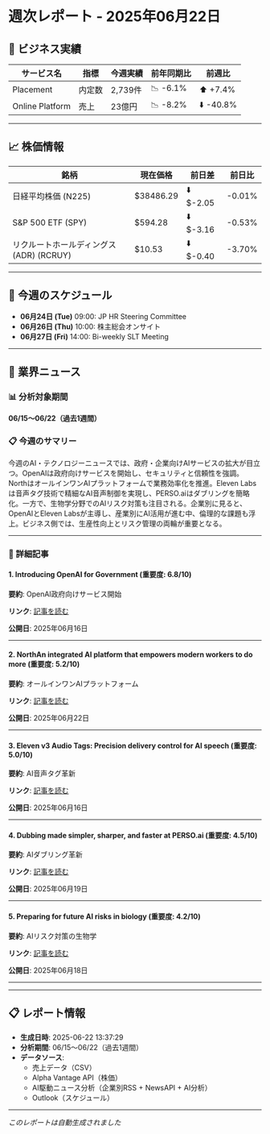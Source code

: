 # 週次レポート - 2025年06月22日

## 💼 ビジネス実績

| サービス名 | 指標 | 今週実績 | 前年同期比 | 前週比 |
|------------|------|----------|------------|--------|
| Placement | 内定数 | 2,739件 | 📉 -6.1% | ⬆️ +7.4% |
| Online Platform | 売上 | 23億円 | 📉 -8.2% | ⬇️ -40.8% |

---

## 📈 株価情報

| 銘柄 | 現在価格 | 前日差 | 前日比 |
|------|----------|--------|--------|
| 日経平均株価 (N225) | $38486.29 | ⬇️ $-2.05 | -0.01% |
| S&P 500 ETF (SPY) | $594.28 | ⬇️ $-3.16 | -0.53% |
| リクルートホールディングス (ADR) (RCRUY) | $10.53 | ⬇️ $-0.40 | -3.70% |

---

## 📅 今週のスケジュール

- **06月24日 (Tue)** 09:00: JP HR Steering Committee
- **06月26日 (Thu)** 10:00: 株主総会オンサイト
- **06月27日 (Fri)** 14:00: Bi-weekly SLT Meeting


---

## 📰 業界ニュース

### 📊 分析対象期間
**06/15〜06/22（過去1週間）**

### 📋 今週のサマリー

今週のAI・テクノロジーニュースでは、政府・企業向けAIサービスの拡大が目立つ。OpenAIは政府向けサービスを開始し、セキュリティと信頼性を強調。NorthはオールインワンAIプラットフォームで業務効率化を推進。Eleven Labsは音声タグ技術で精細なAI音声制御を実現し、PERSO.aiはダブリングを簡略化。一方で、生物学分野でのAIリスク対策も注目される。企業別に見ると、OpenAIとEleven Labsが主導し、産業別にAI活用が進む中、倫理的な課題も浮上。ビジネス側では、生産性向上とリスク管理の両輪が重要となる。

---

### 📄 詳細記事

#### 1. Introducing OpenAI for Government (重要度: 6.8/10)

**要約**: OpenAI政府向けサービス開始

**リンク**: [記事を読む](https://openai.com/global-affairs/introducing-openai-for-government)

**公開日**: 2025年06月16日

---

#### 2. NorthAn integrated AI platform that empowers modern workers to do more (重要度: 5.2/10)

**要約**: オールインワンAIプラットフォーム

**リンク**: [記事を読む](https://cohere.com/north)

**公開日**: 2025年06月22日

---

#### 3. Eleven v3 Audio Tags: Precision delivery control for AI speech (重要度: 5.0/10)

**要約**: AI音声タグ革新

**リンク**: [記事を読む](https://elevenlabs.io/blog/eleven-v3-audio-tags-precision-delivery-control-for-ai-speech)

**公開日**: 2025年06月16日

---

#### 4. Dubbing made simpler, sharper, and faster at PERSO.ai (重要度: 4.5/10)

**要約**: AIダブリング革新

**リンク**: [記事を読む](https://elevenlabs.io/blog/persoai)

**公開日**: 2025年06月19日

---

#### 5. Preparing for future AI risks in biology (重要度: 4.2/10)

**要約**: AIリスク対策の生物学

**リンク**: [記事を読む](https://openai.com/index/preparing-for-future-ai-capabilities-in-biology)

**公開日**: 2025年06月18日

---



---

## 📋 レポート情報

- **生成日時**: 2025-06-22 13:37:29
- **分析期間**: 06/15〜06/22（過去1週間）
- **データソース**: 
  - 売上データ（CSV）
  - Alpha Vantage API（株価）
  - AI駆動ニュース分析（企業別RSS + NewsAPI + AI分析）
  - Outlook（スケジュール）

---

*このレポートは自動生成されました*
